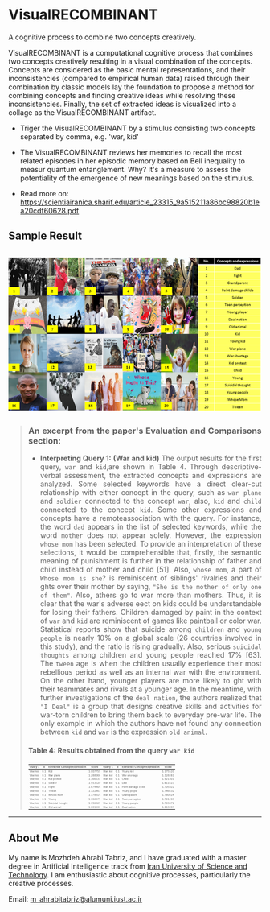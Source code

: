 # VisualRECOMBINANT
A cognitive process to combine two concepts creatively.

VisualRECOMBINANT is a computational cognitive process that combines two concepts creatively resulting in a visual combination of the concepts. 
Concepts are considered as the basic mental representations, and their inconsistencies (compared to empirical human data) raised through their combination by classic models lay the foundation to  propose a method for combining concepts and finding creative ideas while resolving these inconsistencies. Finally, the set of extracted ideas is visualized into a collage as the VisualRECOMBINANT artifact.

- Triger the VisualRECOMBINANT by a stimulus consisting two concepts separated by comma, e.g. 'war, kid'
- The VisualRECOMBINANT reviews her memories to recall the most related episodes in her episodic memory based on Bell inequality to measur quantum entanglement. Why? It's a measure to assess the potentiality of the emergence of new meanings based on the stimulus.

- Read more on: https://scientiairanica.sharif.edu/article_23315_9a515211a86bc98820b1ea20cdf60628.pdf

## Sample Result
!['war, kid' combination result](https://github.com/mozhani/VisualRECOMBINANT/blob/main/image.png)
---
> <div style="text-align: justify;">
>
>### An excerpt from the paper's Evaluation and Comparisons section:
>- **Interpreting Query 1: (War and kid)** The output results for the first query, `war` and `kid`,are shown in Table 4. Through descriptive-verbal assessment, the extracted concepts and expressions are analyzed. Some selected keywords have a direct clear-cut relationship with either concept in the query, such as `war plane` and `soldier` connected to the concept `war`, also, `kid` and `child` connected to the concept `kid`. Some other expressions and concepts have a remoteassociation with the query. For instance, the word `dad` appears in the list of selected keywords, while the word `mother` does not appear solely. However, the expression `whose mom` has been selected. To provide an interpretation of these selections, it would be comprehensible that, firstly, the semantic meaning of punishment is further in the relationship of father and child instead of mother and child [51]. Also, `whose mom`, a part of `Whose mom is she`? is reminiscent of siblings' rivalries and their ghts over their mother by saying, `"She is the mother of only one of them"`. Also, athers go to war more than mothers. Thus, it is clear that the war's adverse eect on kids could be understandable for losing their fathers. Children damaged by paint in the context of `war` and `kid` are reminiscent of games like paintball or color war. Statistical reports show that suicide among `children` and `young people` is nearly 10% on a global scale (26 countries involved in this study), and the ratio is rising gradually. Also, serious `suicidal thoughts` among children and young people reached 17% [63]. The `tween` age is when the children usually experience their most rebellious period as well as an internal war with the environment. On the other hand, younger players are more likely to ght with their teammates and rivals at a younger age. In the meantime, with further investigations of the `deal nation`, the authors realized that `"I Deal"` is a group that designs creative skills and activities for war-torn children to bring them back to everyday pre-war life. The only example in which the authors have not found any connection between `kid` and `war` is the expression `old animal`.
> </div>
>
>#### Table 4: Results obtained from the query `war kid`
>
> <div style="font-size: 5px;">
>
>| Query 1     | α      | Extracted Concept/Expression   | Score     | Query 1     | α      | Extracted Concept/Expression    | Score     |
>|-------------|--------|--------------------------------|-----------|-------------|--------|---------------------------------|-----------|
>| War, kid    | 0.1    | Kid                           | 1.007755  | War, kid    | 0.1    | Young kid                      | 1.175520  |
>| War, kid    | 0.1    | War plane                     | 1.288066  | War, kid    | 0.1    | War shortage                   | 1.328281  |
>| War, kid    | 0.1    | Kid protest                   | 1.366631  | War, kid    | 0.1    | Child                          | 1.521401  |
>| War, kid    | 0.1    | Soldier                       | 1.553520  | War, kid    | 0.1    | Dad                            | 1.611623  |
>| War, kid    | 0.1    | Fight                         | 1.674464  | War, kid    | 0.1    | Paint damage child             | 1.705422  |
>| War, kid    | 0.1    | Tween                         | 1.722463  | War, kid    | 0.1    | Young player                   | 1.746632  |
>| War, kid    | 0.1    | Whose mom                     | 1.778314  | War, kid    | 0.1    | Grandparent                    | 1.780024  |
>| War, kid    | 0.1    | Young                         | 1.786975  | War, kid    | 0.1    | Teen perception                | 1.791293  |
>| War, kid    | 0.1    | Suicidal thought              | 1.792821  | War, kid    | 0.1    | Young people                   | 1.793872  |
>| War, kid    | 0.1    | Old animal                    | 1.801590  | War, kid    | 0.1    | Deal nation                    | 1.813097  |
>
> </div>
---
## About Me
My name is Mozhdeh Ahrabi Tabriz, and I have graduated with a master degree in Artificial Intelligence track from [Iran University of Science and Technology](https://iust.ac.ir). I am enthusiastic about cognitive processes, particularly the creative processes. 

Email: m_ahrabitabriz@alumuni.iust.ac.ir
